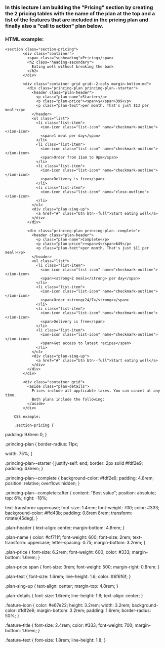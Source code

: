 ### In this lecture I am building the "Pricing" section by creating the 2 pricing tables with the name of the plan at the top and a list of the features that are included in the pricing plan and finally also a "call to action" plan below.

### HTML example:
```
<section class="section-pricing">
        <div class="container">
          <span class="subheading">Pricing</span>
          <h2 class="heading-secondary">
            Eating well without breaking the bank
          </h2>
        </div>

        <div class="container grid grid--2-cols margin-bottom-md">
          <div class="princing-plan princing-plan--starter">
            <header class="plan-header">
              <p class="plan-name">Starter</p>
              <p class="plan-price"><span>$</span>399</p>
              <p class="plan-text">per month. That's just $13 per meal!</p>
            </header>
            <ul class="list">
              <li class="list-item">
                <ion-icon class="list-icon" name="checkmark-outline"></ion-icon>
                <span>1 meal per day</span>
              </li>
              <li class="list-item">
                <ion-icon class="list-icon" name="checkmark-outline"></ion-icon>
                <span>Order from 11am to 9pm</span>
              </li>
              <li class="list-item">
                <ion-icon class="list-icon" name="checkmark-outline"></ion-icon>
                <span>Delivery is free</span>
              </li>
              <li class="list-item">
                <ion-icon class="list-icon" name="close-outline"></ion-icon>
              </li>
            </ul>
            <div class="plan-sing-up">
              <a href="#" class="btn btn--full">Start eating well</a>
            </div>
          </div>

          <div class="princing-plan princing-plan--complete">
            <header class="plan-header">
              <p class="plan-name">Complete</p>
              <p class="plan-price"><span>$</span>649</p>
              <p class="plan-text">per month. That's just $11 per meal!</p>
            </header>
            <ul class="list">
              <li class="list-item">
                <ion-icon class="list-icon" name="checkmark-outline"></ion-icon>
                <span><strong>2 meals</strong> per day</span>
              </li>
              <li class="list-item">
                <ion-icon class="list-icon" name="checkmark-outline"></ion-icon>
                <span>Order <strong>24/7</strong></span>
              </li>
              <li class="list-item">
                <ion-icon class="list-icon" name="checkmark-outline"></ion-icon>
                <span>Delivery is free</span>
              </li>
              <li class="list-item">
                <ion-icon class="list-icon" name="checkmark-outline"></ion-icon>
                <span>Get access to latest recipes</span>
              </li>
            </ul>
            <div class="plan-sing-up">
              <a href="#" class="btn btn--full">Start eating well</a>
            </div>
          </div>
        </div>

        <div class="container grid">
          <aside class="plan-details">
            Prices include all applicable taxes. You can cancel at any time.
            Both plans include the following:
          </aside>
        </div>
 ```

        CSS example:

        .section-pricing {
  padding: 9.6rem 0;
}

.princing-plan {
  border-radius: 11px;

  width: 75%;
}

.princing-plan--starter {
  justify-self: end;
  border: 2px solid #fdf2e9;
  padding: 4.6rem;
}

.princing-plan--complete {
  background-color: #fdf2e9;
  padding: 4.8rem;
  position: relative;
  overflow: hidden;
}

.princing-plan--complete::after {
  content: "Best value";
  position: absolute;
  top: 6%;
  right: -18%;

  text-transform: uppercase;
  font-size: 1.4rem;
  font-weight: 700;
  color: #333;
  background-color: #ffd43b;
  padding: 0.8rem 8rem;
  transform: rotate(45deg);
}

.plan-header {
  text-align: center;
  margin-bottom: 4.8rem;
}

.plan-name {
  color: #cf711f;
  font-weight: 600;
  font-size: 2rem;
  text-transform: uppercase;
  letter-spacing: 0.75;
  margin-bottom: 3.2rem;
}

.plan-price {
  font-size: 6.2rem;
  font-weight: 600;
  color: #333;
  margin-bottom: 1.6rem;
}

.plan-price span {
  font-size: 3rem;
  font-weight: 500;
  margin-right: 0.8rem;
}

.plan-text {
  font-size: 1.6rem;
  line-height: 1.6;
  color: #6f6f6f;
}

.plan-sing-up {
  text-align: center;
  margin-top: 4.8rem;
}

.plan-details {
  font-size: 1.6rem;
  line-height: 1.6;
  text-align: center;
}

.feature-icon {
  color: #e67e22;
  height: 3.2rem;
  width: 3.2rem;
  background-color: #fdf2e9;
  margin-bottom: 3.2rem;
  padding: 1.6rem;
  border-radius: 50%;
}

.feature-title {
  font-size: 2.4rem;
  color: #333;
  font-weight: 700;
  margin-bottom: 1.6rem;
}

.feature-text {
  font-size: 1.8rem;
  line-height: 1.8;
}